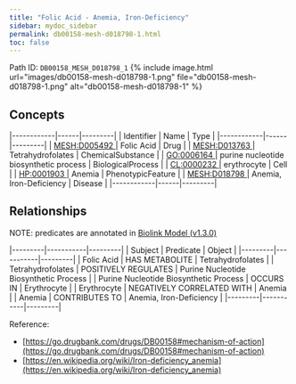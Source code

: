 ```yaml
---
title: "Folic Acid - Anemia, Iron-Deficiency"
sidebar: mydoc_sidebar
permalink: db00158-mesh-d018798-1.html
toc: false 
---
```



Path ID: `DB00158_MESH_D018798_1`
{% include image.html url="images/db00158-mesh-d018798-1.png" file="db00158-mesh-d018798-1.png" alt="db00158-mesh-d018798-1" %}

## Concepts

|------------|------|---------|
| Identifier | Name | Type    |
|------------|------|---------|
| <a href="https://identifiers.org/MESH:D005492">MESH:D005492 </a> | Folic Acid | Drug |
| <a href="https://identifiers.org/MESH:D013763">MESH:D013763 </a> | Tetrahydrofolates | ChemicalSubstance |
| <a href="https://identifiers.org/GO:0006164">GO:0006164 </a> | purine nucleotide biosynthetic process | BiologicalProcess |
| <a href="https://identifiers.org/CL:0000232">CL:0000232 </a> | erythrocyte | Cell |
| <a href="https://identifiers.org/HP:0001903">HP:0001903 </a> | Anemia | PhenotypicFeature |
| <a href="https://identifiers.org/MESH:D018798">MESH:D018798 </a> | Anemia, Iron-Deficiency | Disease |
|------------|------|---------|

## Relationships


NOTE: predicates are annotated in <a href="https://github.com/biolink/biolink-model/releases/tag/v1.3.0">Biolink Model (v1.3.0)</a>

|---------|-----------|---------|
| Subject | Predicate | Object  |
|---------|-----------|---------|
| Folic Acid | HAS METABOLITE | Tetrahydrofolates |
| Tetrahydrofolates | POSITIVELY REGULATES | Purine Nucleotide Biosynthetic Process |
| Purine Nucleotide Biosynthetic Process | OCCURS IN | Erythrocyte |
| Erythrocyte | NEGATIVELY CORRELATED WITH | Anemia |
| Anemia | CONTRIBUTES TO | Anemia, Iron-Deficiency |
|---------|-----------|---------|

Reference: 
  - [https://go.drugbank.com/drugs/DB00158#mechanism-of-action](https://go.drugbank.com/drugs/DB00158#mechanism-of-action)
  - [https://en.wikipedia.org/wiki/Iron-deficiency_anemia](https://en.wikipedia.org/wiki/Iron-deficiency_anemia)
